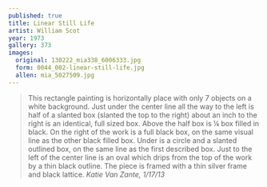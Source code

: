 ```yaml
---
published: true
title: Linear Still Life
artist: William Scot
year: 1973
gallery: 373
images:
  original: 130222_mia338_6006333.jpg
  form: 0044_002-linear-still-life.jpg
  allen: mia_5027509.jpg 
---
```


> This rectangle painting is horizontally place with only 7 objects on a
> white background. Just under the center line all the way to the left is
> half of a slanted box (slanted the top to the right) about an inch to
> the right is an identical, full sized box. Above the half box is ¼ box
> filled in black. On the right of the work is a full black box, on the
> same visual line as the other black filled box. Under is a circle and a
> slanted outlined box, on the same line as the first described box. Just
> to the left of the center line is an oval which drips from the top of
> the work by a thin black outline. The piece is framed with a thin silver
> frame and black lattice.
> <cite>Katie Van Zante, 1/17/13</cite>
